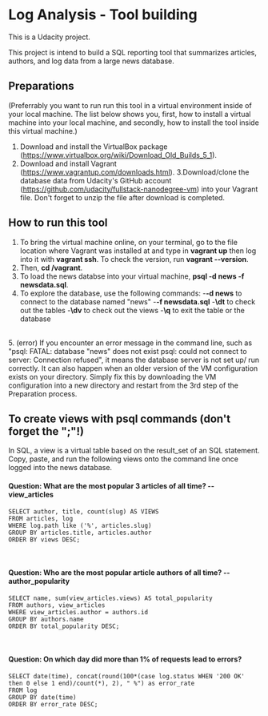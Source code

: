 # Log Analysis - Tool building

This is a Udacity project.

This project is intend to build a SQL reporting tool that summarizes articles, authors, and log data from a large news database.


## Preparations

(Preferrably you want to run run this tool in a virtual environment inside of your local machine. The list below shows you, first, how to install a virtual machine into your local machine, and secondly, how to install the tool inside this virtual machine.)

1. Download and install the VirtualBox package (https://www.virtualbox.org/wiki/Download_Old_Builds_5_1).
2. Download and install Vagrant (https://www.vagrantup.com/downloads.html). 
3.Download/clone the database data from Udacity's GitHub account (https://github.com/udacity/fullstack-nanodegree-vm) into your Vagrant file. Don't forget to unzip the file after download is completed.

## How to run this tool<br>

1. To bring the virtual machine online, on your terminal, go to the file location where Vagrant was installed at and type in **vagrant up** then log into it with **vagrant ssh**. To check the version, run **vagrant --version**.
2. Then, **cd /vagrant**.
3. To load the news databse into your virtual machine, **psql -d news -f newsdata.sql**.
4. To explore the database, use the following commands: 
-**-d news** to connect to the database named "news"
-**-f newsdata.sql**
-**\dt** to check out the tables
-**\dv** to check out the views
-**\q** to exit the table or the database
<br>
5. (error) If you encounter an error message in the command line, such as "psql: FATAL: database "news" does not exist
psql: could not connect to server: Connection refused", it means the database server is not set up/ run correctly. It can also happen when an older version of the VM configuration exists on your directory. Simply fix this by downloading the VM configuration into a new directory and restart from the 3rd step of the Preparation process.

## To create views with psql commands (don't forget the ";"!)
In SQL, a view is a virtual table based on the result_set of an SQL statement.
Copy, paste, and run the following views onto the command line once logged into the news database.

#### Question: What are the most popular 3 articles of all time? -- view_articles
```CREATE VIEW view_articles AS
SELECT author, title, count(slug) AS VIEWS
FROM articles, log
WHERE log.path like ('%', articles.slug)
GROUP BY articles.title, articles.author
ORDER BY views DESC;
```
<br>

#### Question: Who are the most popular article authors of all time? -- author_popularity
```CREATE VIEW author_popularity AS
SELECT name, sum(view_articles.views) AS total_popularity
FROM authors, view_articles
WHERE view_articles.author = authors.id
GROUP BY authors.name
ORDER BY total_popularity DESC;
```
<br>

#### Question: On which day did more than 1% of requests lead to errors?
```CREATE VIEW error_days AS
SELECT date(time), concat(round(100*(case log.status WHEN '200 OK' then 0 else 1 end)/count(*), 2), " %") as error_rate
FROM log
GROUP BY date(time)
ORDER BY error_rate DESC;
```